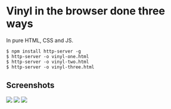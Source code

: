 # Vinyl in the browser done three ways

In pure HTML, CSS and JS.

```console
$ npm install http-server -g
$ http-server -o vinyl-one.html
$ http-server -o vinyl-two.html
$ http-server -o vinyl-three.html
```

## Screenshots

![](./asset/vinyl_one.png)
![](./asset/vinyl_two.png)
![](./asset/vinyl_three.png)